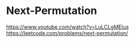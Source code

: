 # Next-Permutation

https://www.youtube.com/watch?v=LuLCLgMElus
https://leetcode.com/problems/next-permutation/
